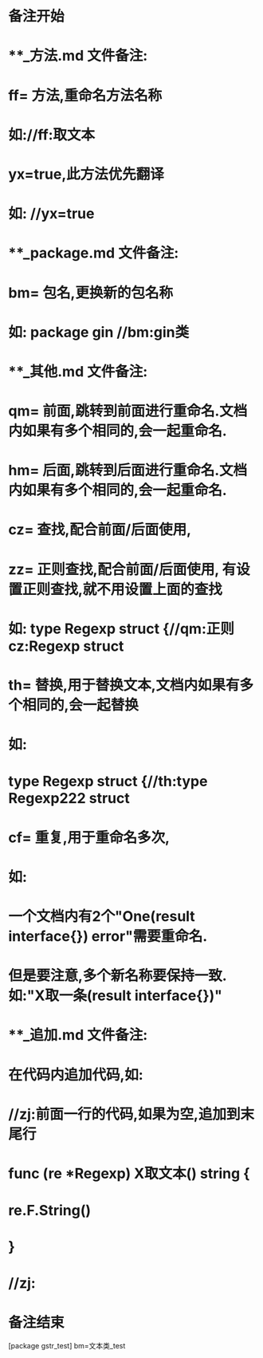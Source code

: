 # 备注开始
# **_方法.md 文件备注:
# ff= 方法,重命名方法名称
# 如://ff:取文本
#
# yx=true,此方法优先翻译
# 如: //yx=true

# **_package.md 文件备注:
# bm= 包名,更换新的包名称 
# 如: package gin //bm:gin类

# **_其他.md 文件备注:
# qm= 前面,跳转到前面进行重命名.文档内如果有多个相同的,会一起重命名.
# hm= 后面,跳转到后面进行重命名.文档内如果有多个相同的,会一起重命名.
# cz= 查找,配合前面/后面使用,
# zz= 正则查找,配合前面/后面使用, 有设置正则查找,就不用设置上面的查找
# 如: type Regexp struct {//qm:正则 cz:Regexp struct
#
# th= 替换,用于替换文本,文档内如果有多个相同的,会一起替换
# 如:
# type Regexp struct {//th:type Regexp222 struct
#
# cf= 重复,用于重命名多次,
# 如: 
# 一个文档内有2个"One(result interface{}) error"需要重命名.
# 但是要注意,多个新名称要保持一致. 如:"X取一条(result interface{})"

# **_追加.md 文件备注:
# 在代码内追加代码,如:
# //zj:前面一行的代码,如果为空,追加到末尾行
# func (re *Regexp) X取文本() string { 
# re.F.String()
# }
# //zj:
# 备注结束

[package gstr_test]
bm=文本类_test
